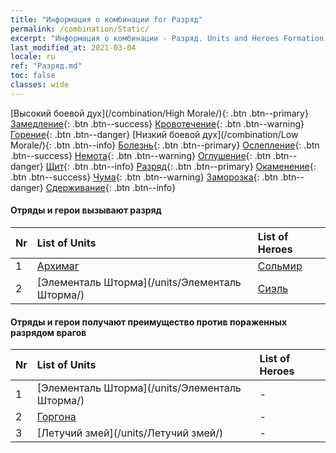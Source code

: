 ```yaml
---
title: "Информация о комбинации for Разряд"
permalink: /combination/Static/
excerpt: "Информация о комбинации - Разряд. Units and Heroes Formation."
last_modified_at: 2021-03-04
locale: ru
ref: "Разряд.md"
toc: false
classes: wide
---
```


  [Высокий боевой дух](/combination/High Morale/){: .btn .btn--primary} [Замедление](/combination/Slow/){: .btn .btn--success} [Кровотечение](/combination/Bleeding/){: .btn .btn--warning} [Горение](/combination/Burning/){: .btn .btn--danger} [Низкий боевой дух](/combination/Low Morale/){: .btn .btn--info} [Болезнь](/combination/Disease/){: .btn .btn--primary} [Ослепление](/combination/Blind/){: .btn .btn--success} [Немота](/combination/Silence/){: .btn .btn--warning} [Оглушение](/combination/Stun/){: .btn .btn--danger} [Щит](/combination/Shield/){: .btn .btn--info} [Разряд](/combination/Static/){: .btn .btn--primary} [Окаменение](/combination/Petrify/){: .btn .btn--success} [Чума](/combination/Plague/){: .btn .btn--warning} [Заморозка](/combination/Freeze/){: .btn .btn--danger} [Сдерживание](/combination/Deterrence/){: .btn .btn--info} 


#### Отряды и герои вызывают разряд

  | Nr |  List of Units  | List of Heroes | 
  |:---|:----------------|:---------------| 
  | 1 | [Архимаг](/units/Архимаг/) | [Сольмир](/heroes/Сольмир/) |
  | 2 | [Элементаль Шторма](/units/Элементаль Шторма/) | [Сиэль](/heroes/Сиэль/) |


#### Отряды и герои получают преимущество против пораженных разрядом врагов

  | Nr |  List of Units  | List of Heroes | 
  |:---|:----------------|:---------------| 
  | 1 | [Элементаль Шторма](/units/Элементаль Шторма/) | - |
  | 2 | [Горгона](/units/Горгона/) | - |
  | 3 | [Летучий змей](/units/Летучий змей/) | - |
